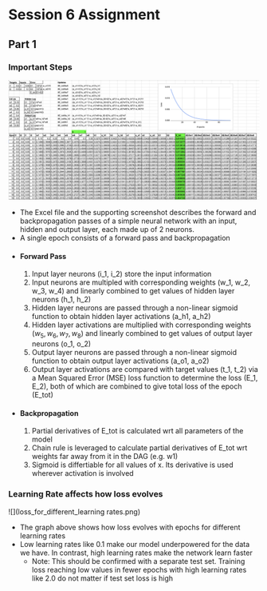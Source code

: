 # Session 6 Assignment

## Part 1

### Important Steps

![](excel_screenshot.png)
- The Excel file and the supporting screenshot describes the forward and backpropagation passes of a simple neural network with an input, hidden and output layer, each made up of 2 neurons.
- A single epoch consists of a forward pass and backpropagation
- #### Forward Pass
  1. Input layer neurons (i_1, i_2) store the input information
  2. Input neurons are multipled with corresponding weights (w_1, w_2, w_3, w_4) and linearly combined to get values of hidden layer neurons (h_1, h_2)
  3. Hidden layer neurons are passed through a non-linear sigmoid function to obtain hidden layer activations (a_h1, a_h2)
  4. Hidden layer activations are multiplied with corresponding weights ($w_5, w_6, w_7, w_8)$ and linearly combined to get values of output layer neurons (o_1, o_2)
  5. Output layer neurons are passed through a non-linear sigmoid function to obtain output layer activations (a_o1, a_o2)
  6. Output layer activations are compared with target values (t_1, t_2) via a Mean Squared Error (MSE) loss function to determine the loss (E_1, E_2), both of which are combined to give total loss of the epoch (E_tot)
- #### Backpropagation
  1.  Partial derivatives of E_tot is calculated wrt all parameters of the model
  2.  Chain rule is leveraged to calculate partial derivatives of E_tot wrt weights far away from it in the DAG (e.g. w1)
  3.  Sigmoid is differtiable for all values of x. Its derivative is used wherever activation is involved

### Learning Rate affects how loss evolves

![](loss_for_different_learning rates.png)

- The graph above shows how loss evolves with epochs for different learning rates
- Low learning rates like 0.1 make our model underpowered for the data we have. In contrast, high learning rates make the network learn faster
  - Note: This should be confirmed with a separate test set. Training loss reaching low values in fewer epochs with high learning rates like 2.0 do not matter if test set loss is high
